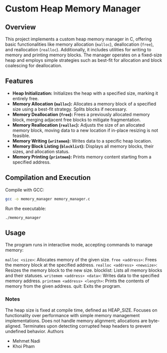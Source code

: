 # Custom Heap Memory Manager

## Overview
This project implements a custom heap memory manager in C, offering basic functionalities like memory allocation (`malloc`), deallocation (`free`), and reallocation (`realloc`). Additionally, it includes utilities for writing to memory and printing memory blocks. The manager operates on a fixed-size heap and employs simple strategies such as best-fit for allocation and block coalescing for deallocation.

## Features
- **Heap Initialization:** Initializes the heap with a specified size, marking it entirely free.
- **Memory Allocation (`malloc`):** Allocates a memory block of a specified size using a best-fit strategy. Splits blocks if necessary.
- **Memory Deallocation (`free`):** Frees a previously allocated memory block, merging adjacent free blocks to mitigate fragmentation.
- **Memory Reallocation (`realloc`):** Adjusts the size of an allocated memory block, moving data to a new location if in-place resizing is not feasible.
- **Memory Writing (`writemem`):** Writes data to a specific heap location.
- **Memory Block Listing (`blocklist`):** Displays all memory blocks, their sizes, and allocation status.
- **Memory Printing (`printmem`):** Prints memory content starting from a specified address.

## Compilation and Execution
Compile with GCC:
```sh
gcc -o memory_manager memory_manager.c
```
Run the executable:

```
./memory_manager
```
## Usage
The program runs in interactive mode, accepting commands to manage memory:

`malloc <size>`: Allocates memory of the given size.
`free <address>`: Frees the memory block at the specified address.
`realloc <address> <newsize>`: Resizes the memory block to the new size.
blocklist: Lists all memory blocks and their statuses.
`writemem <address> <data>`: Writes data to the specified memory address.
`printmem <address> <length>`: Prints the contents of memory from the given address.
quit: Exits the program.
### Notes
The heap size is fixed at compile time, defined as HEAP_SIZE.
Focuses on functionality over performance with simple memory management implementations.
Does not handle memory alignment; allocations are byte-aligned.
Terminates upon detecting corrupted heap headers to prevent undefined behavior.
Authors
* Mehmet Nadi
* Khoi Pham

